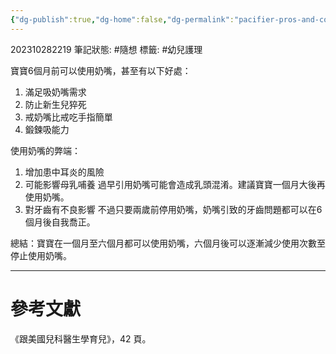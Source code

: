 ```yaml
---
{"dg-publish":true,"dg-home":false,"dg-permalink":"pacifier-pros-and-cons","permalink":"/pacifier-pros-and-cons/","dgPassFrontmatter":true}
---
```


202310282219
筆記狀態: #隨想
標籤: #幼兒護理 

寶寶6個月前可以使用奶嘴，甚至有以下好處：

1. 滿足吸奶嘴需求
2. 防止新生兒猝死
3. 戒奶嘴比戒吃手指簡單
4. 鍛鍊吸能力

使用奶嘴的弊端：

1. 增加患中耳炎的風險
2. 可能影響母乳哺養
	過早引用奶嘴可能會造成乳頭混淆。建議寶寶一個月大後再使用奶嘴。
3. 對牙齒有不良影響
	不過只要兩歲前停用奶嘴，奶嘴引致的牙齒問題都可以在6個月後自我喬正。

總結：寶寶在一個月至六個月都可以使用奶嘴，六個月後可以逐漸減少使用次數至停止使用奶嘴。

---
# 參考文獻

《跟美國兒科醫生學育兒》，42 頁。